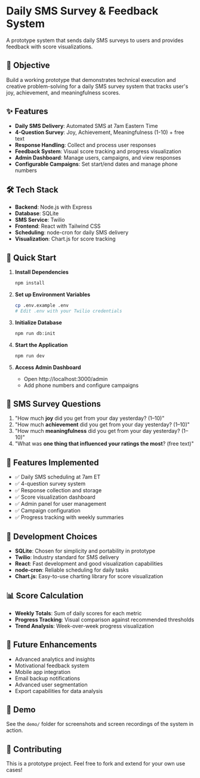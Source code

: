 # Daily SMS Survey & Feedback System

A prototype system that sends daily SMS surveys to users and provides feedback with score visualizations.

## 🎯 Objective

Build a working prototype that demonstrates technical execution and creative problem-solving for a daily SMS survey system that tracks user's joy, achievement, and meaningfulness scores.

## ✨ Features

- **Daily SMS Delivery**: Automated SMS at 7am Eastern Time
- **4-Question Survey**: Joy, Achievement, Meaningfulness (1-10) + free text
- **Response Handling**: Collect and process user responses
- **Feedback System**: Visual score tracking and progress visualization
- **Admin Dashboard**: Manage users, campaigns, and view responses
- **Configurable Campaigns**: Set start/end dates and manage phone numbers

## 🛠️ Tech Stack

- **Backend**: Node.js with Express
- **Database**: SQLite
- **SMS Service**: Twilio
- **Frontend**: React with Tailwind CSS
- **Scheduling**: node-cron for daily SMS delivery
- **Visualization**: Chart.js for score tracking

## 🚀 Quick Start

1. **Install Dependencies**
   ```bash
   npm install
   ```

2. **Set up Environment Variables**
   ```bash
   cp .env.example .env
   # Edit .env with your Twilio credentials
   ```

3. **Initialize Database**
   ```bash
   npm run db:init
   ```

4. **Start the Application**
   ```bash
   npm run dev
   ```

5. **Access Admin Dashboard**
   - Open http://localhost:3000/admin
   - Add phone numbers and configure campaigns

## 📱 SMS Survey Questions

1. "How much **joy** did you get from your day yesterday? (1–10)"
2. "How much **achievement** did you get from your day yesterday? (1–10)"
3. "How much **meaningfulness** did you get from your day yesterday? (1–10)"
4. "What was **one thing that influenced your ratings the most**? (free text)"

## 🎨 Features Implemented

- ✅ Daily SMS scheduling at 7am ET
- ✅ 4-question survey system
- ✅ Response collection and storage
- ✅ Score visualization dashboard
- ✅ Admin panel for user management
- ✅ Campaign configuration
- ✅ Progress tracking with weekly summaries

## 🔧 Development Choices

- **SQLite**: Chosen for simplicity and portability in prototype
- **Twilio**: Industry standard for SMS delivery
- **React**: Fast development and good visualization capabilities
- **node-cron**: Reliable scheduling for daily tasks
- **Chart.js**: Easy-to-use charting library for score visualization

## 📊 Score Calculation

- **Weekly Totals**: Sum of daily scores for each metric
- **Progress Tracking**: Visual comparison against recommended thresholds
- **Trend Analysis**: Week-over-week progress visualization

## 🎯 Future Enhancements

- Advanced analytics and insights
- Motivational feedback system
- Mobile app integration
- Email backup notifications
- Advanced user segmentation
- Export capabilities for data analysis

## 📝 Demo

See the `demo/` folder for screenshots and screen recordings of the system in action.

## 🤝 Contributing

This is a prototype project. Feel free to fork and extend for your own use cases!

